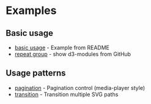 # Examples

## Basic usage
* [basic usage](https://bl.ocks.org/ErikOnBike/f36ce2b4c88ef525d0cfe34a766d8067) - Example from README
* [repeat group](https://bl.ocks.org/ErikOnBike/4ef1c2af7d64023532745f0d61f08c18) - show d3-modules from GitHub

## Usage patterns
* [pagination](https://bl.ocks.org/ErikOnBike/1eceb2300e2acad5fd10b7275502cc02) - Pagination control (media-player style)
* [transition](https://bl.ocks.org/ErikOnBike/6a6ff9e033cd883e31e631f8f2ebfbbe) - Transition multiple SVG paths

